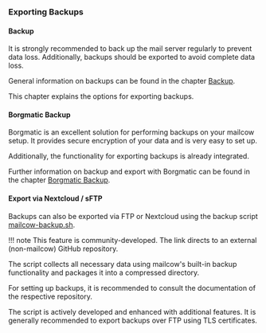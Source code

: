 ### Exporting Backups

#### Backup
It is strongly recommended to back up the mail server regularly to prevent data loss. Additionally, backups should be exported to avoid complete data loss.

General information on backups can be found in the chapter [Backup](https://docs.mailcow.email/en/backup_restore/b_n_r-backup/).

This chapter explains the options for exporting backups.

#### Borgmatic Backup
Borgmatic is an excellent solution for performing backups on your mailcow setup. It provides secure encryption of your data and is very easy to set up.

Additionally, the functionality for exporting backups is already integrated.

Further information on backup and export with Borgmatic can be found in the chapter [Borgmatic Backup](https://docs.mailcow.email/en/third_party/borgmatic/third_party-borgmatic/).

#### Export via Nextcloud / sFTP
Backups can also be exported via FTP or Nextcloud using the backup script [mailcow-backup.sh](https://github.com/the1andoni/mailcow-backup.sh).

!!! note
    This feature is community-developed. The link directs to an external (non-mailcow) GitHub repository.

The script collects all necessary data using mailcow's built-in backup functionality and packages it into a compressed directory.

For setting up backups, it is recommended to consult the documentation of the respective repository.

The script is actively developed and enhanced with additional features. It is generally recommended to export backups over FTP using TLS certificates.